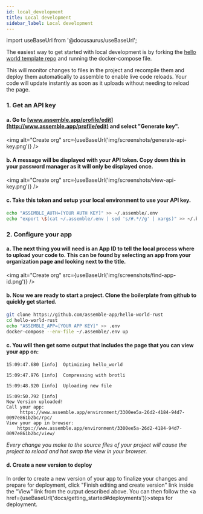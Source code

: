 ```yaml
---
id: local_development
title: Local development
sidebar_label: Local development
---
```


import useBaseUrl from '@docusaurus/useBaseUrl';


The easiest way to get started with local development is by forking the [hello world template repo](https://github.com/assemble-app/hello-world-rust) and running the docker-compose file.

This will monitor changes to files in the project and recompile them and deploy them automatically to assemble to enable live code reloads. Your code will update instantly as soon as it uploads without needing to reload the page.


### 1. Get an API key

#### a. Go to [www.assemble.app/profile/edit](http://www.assemble.app/profile/edit) and select "Generate key". 

<img alt="Create org" src={useBaseUrl('img/screenshots/generate-api-key.png')} />


#### b. A message will be displayed with your API token. Copy down this in your password manager as it will only be displayed once. 

<img alt="Create org" src={useBaseUrl('img/screenshots/view-api-key.png')} />


#### c. Take this token and setup your local environment to use your API key.

```bash
echo "ASSEMBLE_AUTH=[YOUR AUTH KEY]" >> ~/.assemble/.env
echo "export \$(cat ~/.assemble/.env | sed 's/#.*//g' | xargs)" >> ~/.bash_profile
```

### 2. Configure your app

#### a. The next thing you will need is an App ID to tell the local process where to upload your code to. This can be found by selecting an app from your organization page and looking next to the title.

<img alt="Create org" src={useBaseUrl('img/screenshots/find-app-id.png')} />


#### b. Now we are ready to start a project. Clone the boilerplate from github to quickly get started.


```bash
git clone https://github.com/assemble-app/hello-world-rust
cd hello-world-rust
echo "ASSEMBLE_APP=[YOUR APP KEY]" >> .env
docker-compose --env-file ~/.assemble/.env up
```

#### c. You will then get some output that includes the page that you can view your app on:

```
15:09:47.680 [info]  Optimizing hello_world
 
15:09:47.976 [info]  Compressing with brotli
 
15:09:48.920 [info]  Uploading new file
 
15:09:50.792 [info]  
New Version uploaded!
Call your app:
     https://www.assemble.app/environment/3300ee5a-26d2-4184-94d7-0097e861b2bc/rpc/
View your app in browser:
    https://www.assemble.app/environment/3300ee5a-26d2-4184-94d7-0097e861b2bc/view/
```

*Every change you make to the source files of your project will cause the project to reload and hot swap the view in your browser.*

#### d. Create a new version to deploy

In order to create a new version of your app to finalize your changes and prepare for deployment, click "Finish editing and create version" link inside the "View" link from the output described above. You can then follow the <a href={useBaseUrl('docs/getting_started#deployments')}>steps for deployment</a>.

